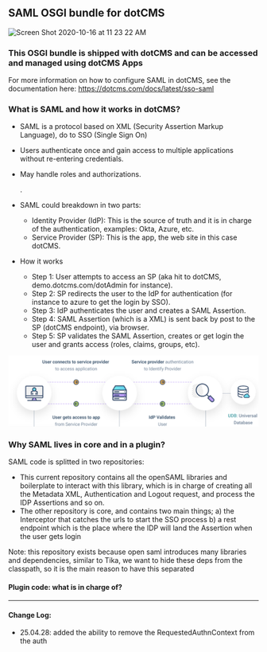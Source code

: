 ## SAML OSGI bundle for dotCMS 

![Screen Shot 2020-10-16 at 11 23 22 AM](https://user-images.githubusercontent.com/934364/96277374-2e400c00-0fa2-11eb-97bc-dd564312c802.png)


### This OSGI bundle is shipped with dotCMS and can be accessed and managed using dotCMS Apps

For more information on how to configure SAML in dotCMS, see the documentation here: https://dotcms.com/docs/latest/sso-saml

### What is SAML and how it works in dotCMS?

- SAML is a protocol based on XML (Security Assertion Markup Language), do to SSO (Single Sign On)
- Users authenticate once and gain access to multiple applications without re-entering credentials.
- May handle roles and authorizations.
  
  .
- SAML could breakdown in two parts:
  - Identity Provider (IdP): This is the source of truth and it is in charge of the authentication, examples: Okta, Azure, etc.
  - Service Provider (SP): This is the app, the web site in this case dotCMS.
  
- How it works
  - Step 1: User attempts to access an SP (aka hit to dotCMS, demo.dotcms.com/dotAdmin for instance).
  - Step 2: SP redirects the user to the IdP for authentication (for instance to azure to get the login by SSO).
  - Step 3: IdP authenticates the user and creates a SAML Assertion.
  - Step 4: SAML Assertion (which is a XML) is sent back by post to the SP (dotCMS endpoint), via browser.
  - Step 5: SP validates the SAML Assertion, creates or get login the user and grants access (roles, claims, groups, etc).

![saml-flow.png](doc/images/saml-flow.png)

### Why SAML lives in core and in a plugin?

SAML code is splitted in two repositories:
- This current repository contains all the openSAML libraries and boilerplate to interact with this library, which is in charge of creating all the Metadata XML, Authentication and Logout request, and process the IDP Assertions and so on.
- The other repository is core, and contains two main things; a) the Interceptor that catches the urls to start the SSO process b) a rest endpoint which is the place where the IDP will land the Assertion when the user gets login

Note: this repository exists because open saml introduces many libraries and dependencies, similar to Tika, we want to hide these deps from the classpath, so it is the main reason to have this separated

#### Plugin code: what is in charge of?



--------
#### Change Log:
- 25.04.28: added the ability to remove the RequestedAuthnContext from the auth

